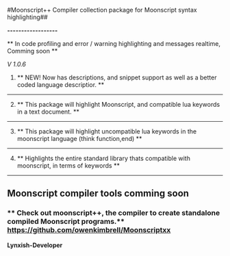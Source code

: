#Moonscript++ Compiler collection package for Moonscript syntax highlighting##

**------------------**

** In code profiling and error / warning highlighting and messages realtime, Comming soon **


_V 1.0.6_

1. ** NEW! Now has descriptions, and snippet support as well as a better coded language descriptior. **

----------------------------------

2. ** This package will highlight Moonscript, and compatible lua keywords in a text document. **

----------------------------------

3. ** This package will highlight uncompatible lua keywords in the moonscript language (think function,end) **

----------------------------------

4. ** Highlights the entire standard library thats compatible with moonscript, in terms of keywords **

---------------------------------------------------

## Moonscript compiler tools comming soon ##

### ** Check out moonscript++, the compiler to create standalone compiled Moonscript programs.** https://github.com/owenkimbrell/Moonscriptxx ###

**Lynxish-Developer**